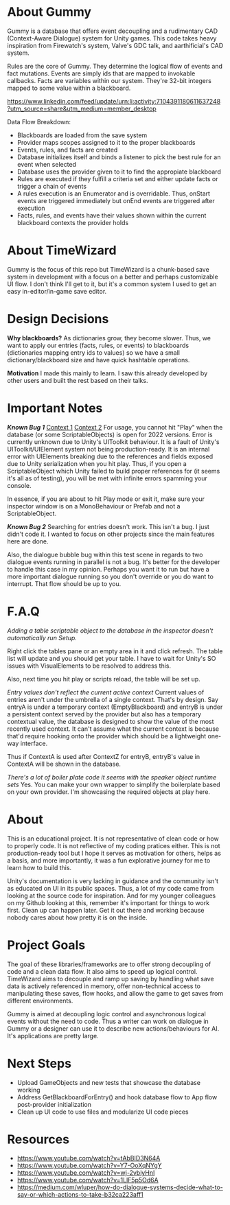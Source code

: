 # About Gummy
Gummy is a database that offers event decoupling and a rudimentary CAD (Context-Aware Dialogue) system for Unity games.
This code takes heavy inspiration from Firewatch's system, Valve's GDC talk, and aarthificial's CAD system.

Rules are the core of Gummy. They determine the logical flow of events and fact mutations.
Events are simply ids that are mapped to invokable callbacks.
Facts are variables within our system. They're 32-bit integers mapped to some value within a blackboard.

https://www.linkedin.com/feed/update/urn:li:activity:7104391180611637248?utm_source=share&utm_medium=member_desktop

Data Flow Breakdown:
- Blackboards are loaded from the save system
- Provider maps scopes assigned to it to the proper blackboards
- Events, rules, and facts are created
- Database initializes itself and binds a listener to pick the best rule for an event when selected
- Database uses the provider given to it to find the appropiate blackboard
- Rules are executed if they fulfill a criteria set and either update facts or trigger a chain of events
- A rules execution is an Enumerator and is overridable. Thus, onStart events are triggered immediately but onEnd events are triggered after execution
- Facts, rules, and events have their values shown within the current blackboard contexts the provider holds

# About TimeWizard

Gummy is the focus of this repo but TimeWizard is a chunk-based save system in development with a focus on a better and perhaps customizable UI flow. I don't think I'll get to it, but it's a common system I used to get an easy in-editor/in-game save editor.

# Design Decisions

**Why blackboards?**
As dictionaries grow, they become slower. Thus, we want to apply our entries (facts, rules, or events) to blackboards (dictionaries mapping entry ids to values) so we have a small dictionary/blackboard size and have quick hashtable operations. 


**Motivation**
I made this mainly to learn. I saw this already developed by other users and built the rest based on their talks.

# Important Notes

***Known Bug 1***
[Context 1](https://forum.unity.com/threads/argumentnullexception-value-cannot-be-null-parameter-name-_unity_self.1431901/)
[Context 2](https://forum.unity.com/threads/system-argumentnullexception-value-cannot-be-null-parameter-name-_unity_self.1447684/)
For usage, you cannot hit "Play" when the database (or some ScriptableObjects) is open for 2022 versions. Error is currently unknown due to Unity's UIToolkit behaviour. It is a fault of Unity's UIToolkit/UIElement system not being production-ready. It is an internal error with UIElements breaking due to the references and fields exposed due to Unity serialization when you hit play. Thus, if you open a ScriptableObject which Unity failed to build proper references for (it seems it's all as of testing), you will be met with infinite errors spamming your console.

In essence, if you are about to hit Play mode or exit it, make sure your inspector window is on a MonoBehaviour or Prefab and not a ScriptableObject.

***Known Bug 2***
Searching for entries doesn't work. This isn't a bug. I just didn't code it. I wanted to focus on other projects since the main features here are done.

Also, the dialogue bubble bug within this test scene in regards to two dialogue events running in parallel is not a bug. It's better for the developer to handle this case in my opinion. Perhaps you want it to run but have a more important dialogue running so you don't override or you do want to interrupt. That flow should be up to you.

# F.A.Q

*Adding a table scriptable object to the database in the inspector doesn't automatically run Setup.*

Right click the tables pane or an empty area in it and click refresh. The table list will update and you should get your table. I have to wait for Unity's SO issues with VisualElements to be resolved to address this.

Also, next time you hit play or scripts reload, the table will be set up. 

*Entry values don't reflect the current active context*
Current values of entries aren't under the umbrella of a single context. That's by design. Say entryA is under a temporary context (EmptyBlackboard) and entryB is under a persistent context served by the provider but also has a temporary contextual value, the database is designed to show the value of the most recently used context. It can't assume what the current context is because that'd require hooking onto the provider which should be a lightweight one-way interface.

Thus if ContextA is used after ContextZ for entryB, entryB's value in ContextA will be shown in the database.

*There's a lot of boiler plate code it seems with the speaker object runtime sets*
Yes. You can make your own wrapper to simplify the boilerplate based on your own provider. I'm showcasing the required objects at play here.

# About

This is an educational project. It is not representative of clean code or how to properly code. It is not reflective of my coding pratices either. This is not production-ready tool but I hope it serves as motivation for others, helps as a basis, and more importantly, it was a fun explorative journey for me to learn how to build this. 

Unity's documentation is very lacking in guidance and the community isn't as educated on UI in its public spaces. Thus, a lot of my code came from looking at the source code for inspiration. And for my younger colleagues on my Github looking at this, remember it's important for things to work first. Clean up can happen later. Get it out there and working because nobody cares about how pretty it is on the inside.

# Project Goals
The goal of these libraries/frameworks are to offer strong decoupling of code and a clean data flow. It also aims to speed up logical control. TimeWizard aims to decouple and ramp up saving by handling what save data is actively referenced in memory, offer non-technical access to manipulating these saves, flow hooks, and allow the game to get saves from different environments.

Gummy is aimed at decoupling logic control and asynchronous logical events without the need to code. Thus a writer can work on dialogue in Gummy or a designer can use it to describe new actions/behaviours for AI. It's applications are pretty large.

# Next Steps
- Upload GameObjects and new tests that showcase the database working
- Address GetBlackboardForEntry() and hook database flow to App flow post-provider initialization
- Clean up UI code to use files and modularize UI code pieces 

# Resources
- https://www.youtube.com/watch?v=tAbBID3N64A
- https://www.youtube.com/watch?v=Y7-OoXqNYgY
- https://www.youtube.com/watch?v=wj-2vbiyHnI
- https://www.youtube.com/watch?v=1LlF5p5Od6A
- https://medium.com/wluper/how-do-dialogue-systems-decide-what-to-say-or-which-actions-to-take-b32ca223aff1

